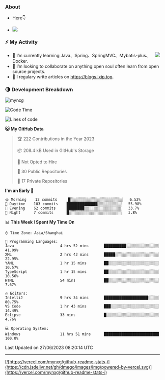 
### About

- Here👇

- ![](https://komarev.com/ghpvc/?username=mynxg&color=green)
<!-- - ![](https://visitor-badge.glitch.me/badge?page_id=mynxg.mynxg) -->

### ⚡️ My Activity

<img align="right" src="https://github-readme-stats-i.vercel.app/api?username=imnxg&show_icons=true&icon_color=1573B3&hide_title=true&text_color=718096&bg_color=00000000&hide_border=true"/>

<ul>
    <li> 🌱 I’m currently learning Java、Spring、SpringMVC、Mybatis-plus、Docker.</li>
    <li> 👯 I’m looking to collaborate on anything open souI often learn from open source projects.</li>
    <li> 📝 I regulary write articles on <a href="https://blogs.lxip.top">https://blogs.lxip.top</a>.</li>
    <!-- <li> ⚡ Fun fact: I ❤️ 😻.</li> -->
</ul>

<!-- <h3>Github Activity</h3>
<p style="img{display:block;margin:0 auto;}">

[![](https://activity-graph.herokuapp.com/graph?username=mynxg&theme=tokyonight)](https://github.com/ashutosh00710/github-readme-activity-graph)
![keney's github stats](https://github-readme-stats-i.vercel.app/api?username=imnxg&show_icons=true&icon_color=1573B3)
</p> -->
### 🌗 Development Breakdown

<img src="https://komarev.com/ghpvc/?username=mynxg" alt=" mynxg" />

<!--START_SECTION:waka-->
![Code Time](http://img.shields.io/badge/Code%20Time-156%20hrs%209%20mins-blue)

![Lines of code](https://img.shields.io/badge/From%20Hello%20World%20I%27ve%20Written-79%20Thousand%20lines%20of%20code-blue)

**🐱 My GitHub Data** 

> 🏆 222 Contributions in the Year 2023
 > 
> 📦 208.4 kB Used in GitHub's Storage 
 > 
> 🚫 Not Opted to Hire
 > 
> 📜 30 Public Repositories 
 > 
> 🔑 17 Private Repositories  
 > 
**I'm an Early 🐤** 

```text
🌞 Morning    12 commits     █░░░░░░░░░░░░░░░░░░░░░░░░   6.52% 
🌆 Daytime    103 commits    ██████████████░░░░░░░░░░░   55.98% 
🌃 Evening    62 commits     ████████░░░░░░░░░░░░░░░░░   33.7% 
🌙 Night      7 commits      █░░░░░░░░░░░░░░░░░░░░░░░░   3.8%

```


📊 **This Week I Spent My Time On** 

```text
⌚︎ Time Zone: Asia/Shanghai

💬 Programming Languages: 
Java                     4 hrs 52 mins       ██████████░░░░░░░░░░░░░░░   41.09% 
XML                      2 hrs 43 mins       █████░░░░░░░░░░░░░░░░░░░░   22.95% 
YAML                     1 hr 15 mins        ██░░░░░░░░░░░░░░░░░░░░░░░   10.57% 
TypeScript               1 hr 15 mins        ██░░░░░░░░░░░░░░░░░░░░░░░   10.56% 
HTML                     54 mins             ██░░░░░░░░░░░░░░░░░░░░░░░   7.67%

🔥 Editors: 
IntelliJ                 9 hrs 34 mins       ████████████████████░░░░░   80.75% 
VS Code                  1 hr 43 mins        ███░░░░░░░░░░░░░░░░░░░░░░   14.49% 
Eclipse                  33 mins             █░░░░░░░░░░░░░░░░░░░░░░░░   4.76%

💻 Operating System: 
Windows                  11 hrs 51 mins      █████████████████████████   100.0%

```


 Last Updated on 27/06/2023 08:20:14 UTC
<!--END_SECTION:waka-->

---

[![https://vercel.com/mynxg/github-readme-stats-i](https://cdn.jsdelivr.net/gh/dmego/images/img/powered-by-vercel.svg)](https://vercel.com/mynxg/github-readme-stats-i)
